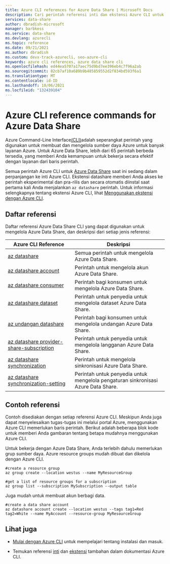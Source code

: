 ```yaml
---
title: Azure CLI references for Azure Data Share | Microsoft Docs
description: Cari perintah referensi inti dan ekstensi Azure CLI untuk mengelola Azure Data Share. Dengan 65 perintah berbeda yang tersedia, Anda dapat bekerja secara efektif dengan Berbagi Data dari baris perintah.
services: data-share
author: dbradish-microsoft
manager: barbkess
ms.service: data-share
ms.devlang: azurecli
ms.topic: reference
ms.date: 09/21/2021
ms.author: dbradish
ms.custom: devx-track-azurecli, seo-azure-cli
keywords: azure cli references, azure data share cli
ms.openlocfilehash: ed44ea5707a17aec75d9bd7ee396eb4c7f96a2ab
ms.sourcegitcommit: 82cb7af10a689b9b485859552d2f834bd593f6a1
ms.translationtype: MT
ms.contentlocale: id-ID
ms.lasthandoff: 10/06/2021
ms.locfileid: "132439104"
---
```

# <a name="azure-cli-reference-commands-for-azure-data-share"></a>Azure CLI reference commands for Azure Data Share

Azure Command-Line Interface[(CLI)](./what-is-azure-cli.md)adalah seperangkat perintah yang digunakan untuk membuat dan mengelola sumber daya Azure untuk banyak layanan Azure. Untuk Azure Data Share, lebih dari 65 perintah berbeda tersedia, yang memberi Anda kemampuan untuk bekerja secara efektif dengan layanan dari baris perintah.

Semua perintah Azure CLI untuk [Azure Data Share](/azure/data-share/) saat ini sedang dalam perpanjangan ke inti Azure CLI. Ekstensi datashare memberi Anda akses ke perintah eksperimental dan pra-rilis dan secara otomatis diinstal saat pertama kali Anda menjalankan `az datashare` perintah. Untuk informasi selengkapnya tentang ekstensi Azure CLI, lihat [Menggunakan ekstensi dengan Azure CLI](./azure-cli-extensions-overview.md).

## <a name="reference-list"></a>Daftar referensi

Daftar referensi Azure Data Share CLI yang dapat digunakan untuk mengelola Azure Data Share, dan deskripsi dari setiap jenis referensi:

|Azure CLI Reference |Deskripsi
|-|-|
| [az datashare](/cli/azure/datashare) | Semua perintah untuk mengelola Azure Data Share.
| [az datashare account](/cli/azure/datashare/account) | Perintah untuk mengelola akun Azure Data Share.
| [az datashare consumer](/cli/azure/datashare/consumer) | Perintah bagi konsumen untuk mengelola Azure Data Share.
| [az datashare dataset](/cli/azure/datashare/dataset) | Perintah untuk penyedia untuk mengelola dataset Azure Data Share.
| [az undangan datashare](/cli/azure/datashare/invitation) | Perintah bagi konsumen untuk mengelola undangan Azure Data Share.
| [az datashare provider-share-subscription](/cli/azure/datashare/provider-share-subscription) | Perintah untuk penyedia untuk mengelola langganan Azure Data Share.
| [az datashare synchronization](/cli/azure/datashare/synchronization) | Perintah untuk mengelola sinkronisasi Azure Data Share.
| [az datashare synchronization-setting](/cli/azure/datashare/synchronization-setting) | Perintah untuk penyedia untuk mengelola pengaturan sinkronisasi Azure Data Share.

## <a name="reference-examples"></a>Contoh referensi

Contoh disediakan dengan setiap referensi Azure CLI. Meskipun Anda juga dapat menyelesaikan tugas-tugas ini melalui portal Azure, menggunakan Azure CLI memerlukan baris perintah. Berikut adalah beberapa blok kode untuk memberi Anda gambaran tentang betapa mudahnya menggunakan Azure CLI.

Untuk bekerja dengan Azure Data Share, Anda terlebih dahulu memerlukan grup sumber daya. Azure resource groups mudah dibuat dan dikelola dengan Azure CLI.  

```azurecli
#create a resource group
az group create --location westus --name MyResourceGroup
```

```azurecli
#get a list of resource groups for a subscription
az group list --subscription MySubscription --output table
```

Juga mudah untuk membuat akun berbagi data.

```azurecli
#create a data share account
az datashare account create --location westus --tags tag1=Red tag2=White --name MyAccount --resource-group MyResourceGroup
```

## <a name="see-also"></a>Lihat juga

* [Mulai dengan Azure CLI](./get-started-with-azure-cli.md) untuk mempelajari tentang instalasi dan masuk.

* Temukan referensi [inti](/cli/azure/reference-index) dan [ekstensi](./azure-cli-extensions-list.md) tambahan dalam dokumentasi Azure CLI.
